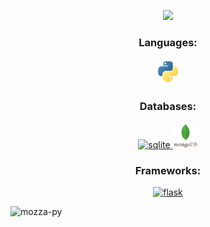 <p align="center"> <a href="https://git.io/streak-stats" target="_blank" rel="noreferrer"> <img src="https://streak-stats.demolab.com?user=Mozza-py&theme=discord-old-blurple&hide_border=true&date_format=j%2Fn%5B%2FY%5D"> </a> </p>

<h3 align="center">Languages:</h3>
<p align="center"><a href="https://www.python.org" target="_blank" rel="noreferrer"> <img src="https://raw.githubusercontent.com/devicons/devicon/master/icons/python/python-original.svg" alt="python" width="40" height="40"/> </a> </p>

<h3 align="center">Databases:</h3>
<p align="center"> <a href="https://www.sqlite.org/" target="_blank" rel="noreferrer"> <img src="https://www.vectorlogo.zone/logos/sqlite/sqlite-icon.svg" alt="sqlite" width="40" height="40"/> </a> <a href="https://www.mongodb.com/" target="_blank" rel="noreferrer"> <img src="https://raw.githubusercontent.com/devicons/devicon/master/icons/mongodb/mongodb-original-wordmark.svg" alt="mongodb" width="40" height="40"/> </a> </p>

<h3 align="center">Frameworks:</h3>
<p align="center"> <a href="https://flask.palletsprojects.com/" target="_blank" rel="noreferrer"> <img src="https://www.vectorlogo.zone/logos/pocoo_flask/pocoo_flask-icon.svg" alt="flask" width="40" height="40"/> </a> </p>
<p align="left"> <img src="https://komarev.com/ghpvc/?username=mozza-py&label=Profile%20views&color=0e75b6&style=flat" alt="mozza-py" /> </p>
